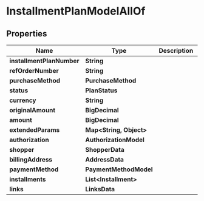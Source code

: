 

# InstallmentPlanModelAllOf


## Properties

| Name | Type | Description | Notes |
|------------ | ------------- | ------------- | -------------|
|**installmentPlanNumber** | **String** |  |  [optional] |
|**refOrderNumber** | **String** |  |  [optional] |
|**purchaseMethod** | **PurchaseMethod** |  |  [optional] |
|**status** | **PlanStatus** |  |  |
|**currency** | **String** |  |  [optional] |
|**originalAmount** | **BigDecimal** |  |  [optional] |
|**amount** | **BigDecimal** |  |  [optional] |
|**extendedParams** | **Map&lt;String, Object&gt;** |  |  [optional] |
|**authorization** | **AuthorizationModel** |  |  [optional] |
|**shopper** | **ShopperData** |  |  [optional] |
|**billingAddress** | **AddressData** |  |  [optional] |
|**paymentMethod** | **PaymentMethodModel** |  |  [optional] |
|**installments** | **List&lt;Installment&gt;** |  |  [optional] |
|**links** | **LinksData** |  |  [optional] |



